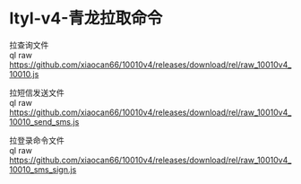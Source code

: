 # ltyl-v4-青龙拉取命令  
拉查询文件  
ql raw https://github.com/xiaocan66/10010v4/releases/download/rel/raw_10010v4_10010.js 

拉短信发送文件  
ql raw https://github.com/xiaocan66/10010v4/releases/download/rel/raw_10010v4_10010_send_sms.js

拉登录命令文件  
ql raw https://github.com/xiaocan66/10010v4/releases/download/rel/raw_10010v4_10010_sms_sign.js
